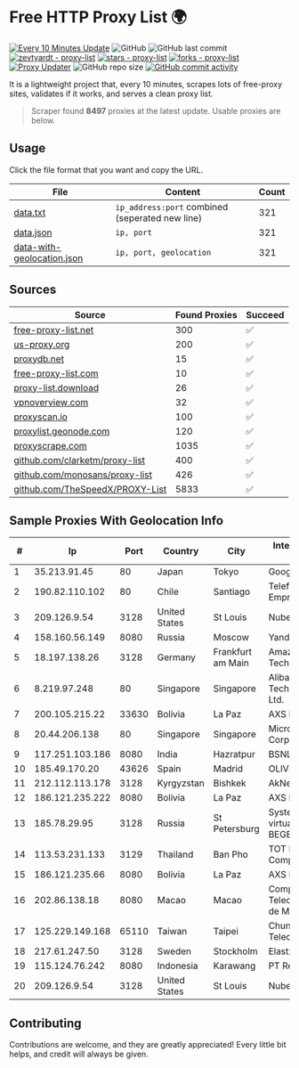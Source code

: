 
# Free HTTP Proxy List 🌍

[![Every 10 Minutes Update](https://github.com/mertguvencli/http-proxy-list/actions/workflows/main.yml/badge.svg?branch=main)](https://github.com/mertguvencli/http-proxy-list/actions/workflows/main.yml)
![GitHub](https://img.shields.io/github/license/mertguvencli/http-proxy-list)
![GitHub last commit](https://img.shields.io/github/last-commit/mertguvencli/http-proxy-list)
[![zevtyardt - proxy-list](https://img.shields.io/static/v1?label=zevtyardt&message=proxy-list&color=blue&logo=github)](https://github.com/zevtyardt/proxy-list "Go to GitHub repo")
[![stars - proxy-list](https://img.shields.io/github/stars/zevtyardt/proxy-list?style=social)](https://github.com/zevtyardt/proxy-list)
[![forks - proxy-list](https://img.shields.io/github/forks/zevtyardt/proxy-list?style=social)](https://github.com/zevtyardt/proxy-list)
[![Proxy Updater](https://github.com/zevtyardt/proxy-list/workflows/Proxy%20Updater/badge.svg)](https://github.com/zevtyardt/proxy-list/actions?query=workflow:"Proxy+Updater")
![GitHub repo size](https://img.shields.io/github/repo-size/zevtyardt/proxy-list)
[![GitHub commit activity](https://img.shields.io/github/commit-activity/m/zevtyardt/proxy-list?logo=commits)](https://github.com/zevtyardt/proxy-list/commits/main)

It is a lightweight project that, every 10 minutes, scrapes lots of free-proxy sites, validates if it works, and serves a clean proxy list.

> Scraper found **8497** proxies at the latest update. Usable proxies are below.

## Usage

Click the file format that you want and copy the URL.

|File|Content|Count|
|----|-------|-----|
|[data.txt](https://raw.githubusercontent.com/mertguvencli/http-proxy-list/main/proxy-list/data.txt)|`ip_address:port` combined (seperated new line)|321|
|[data.json](https://raw.githubusercontent.com/mertguvencli/http-proxy-list/main/proxy-list/data.json)|`ip, port`|321|
|[data-with-geolocation.json](https://raw.githubusercontent.com/mertguvencli/http-proxy-list/main/proxy-list/data-with-geolocation.json)|`ip, port, geolocation`|321|

## Sources

|Source|Found Proxies|Succeed|
|------|-------------|-------|
|[free-proxy-list.net](https://free-proxy-list.net)|300|✅|
|[us-proxy.org](https://www.us-proxy.org)|200|✅|
|[proxydb.net](http://proxydb.net)|15|✅|
|[free-proxy-list.com](https://free-proxy-list.com/?page=&port=&type%5B%5D=http&type%5B%5D=https&up_time=0&search=Search)|10|✅|
|[proxy-list.download](https://www.proxy-list.download/HTTP)|26|✅|
|[vpnoverview.com](https://vpnoverview.com/privacy/anonymous-browsing/free-proxy-servers)|32|✅|
|[proxyscan.io](https://www.proxyscan.io)|100|✅|
|[proxylist.geonode.com](https://proxylist.geonode.com/api/proxy-list?limit=300&page=1&sort_by=lastChecked&sort_type=desc&protocols=http,https)|120|✅|
|[proxyscrape.com](https://api.proxyscrape.com/v2/?request=displayproxies&protocol=http&timeout=10000&country=all&ssl=all&anonymity=all)|1035|✅|
|[github.com/clarketm/proxy-list](https://raw.githubusercontent.com/clarketm/proxy-list/master/proxy-list-raw.txt)|400|✅|
|[github.com/monosans/proxy-list](https://raw.githubusercontent.com/monosans/proxy-list/main/proxies/http.txt)|426|✅|
|[github.com/TheSpeedX/PROXY-List](https://raw.githubusercontent.com/TheSpeedX/PROXY-List/master/http.txt)|5833|✅|


## Sample Proxies With Geolocation Info

|#|Ip|Port|Country|City|Internet Service Provider|
|-|--|----|-------|----|-------------------------|
|1|35.213.91.45|80|Japan|Tokyo|Google LLC|
|2|190.82.110.102|80|Chile|Santiago|Telefonica Empresas|
|3|209.126.9.54|3128|United States|St Louis|Nubes, LLC|
|4|158.160.56.149|8080|Russia|Moscow|Yandex.Cloud LLC|
|5|18.197.138.26|3128|Germany|Frankfurt am Main|Amazon Technologies Inc.|
|6|8.219.97.248|80|Singapore|Singapore|Alibaba (US) Technology Co., Ltd.|
|7|200.105.215.22|33630|Bolivia|La Paz|AXS Bolivia S. A.|
|8|20.44.206.138|80|Singapore|Singapore|Microsoft Corporation|
|9|117.251.103.186|8080|India|Hazratpur|BSNL Internet|
|10|185.49.170.20|43626|Spain|Madrid|OLIVE|
|11|212.112.113.178|3128|Kyrgyzstan|Bishkek|AkNet|
|12|186.121.235.222|8080|Bolivia|La Paz|AXS Bolivia S. A.|
|13|185.78.29.95|3128|Russia|St Petersburg|System servers virtual hosting BEGET.RU|
|14|113.53.231.133|3129|Thailand|Ban Pho|TOT Public Company Limited|
|15|186.121.235.66|8080|Bolivia|La Paz|AXS Bolivia S. A.|
|16|202.86.138.18|8080|Macao|Macao|Companhia de Telecomunicacoes de Macau|
|17|125.229.149.168|65110|Taiwan|Taipei|Chunghwa Telecom Co., Ltd.|
|18|217.61.247.50|3128|Sweden|Stockholm|Elastx AB|
|19|115.124.76.242|8080|Indonesia|Karawang|PT Remala Abadi|
|20|209.126.9.54|3128|United States|St Louis|Nubes, LLC|



## Contributing

Contributions are welcome, and they are greatly appreciated! Every
little bit helps, and credit will always be given.

